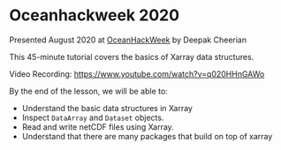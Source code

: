 # Oceanhackweek 2020

Presented August 2020 at [OceanHackWeek](https://oceanhackweek.github.io) by Deepak Cheerian

This 45-minute tutorial covers the basics of Xarray data structures. 

Video Recording:
https://www.youtube.com/watch?v=q020HHnGAWo

By the end of the lesson, we will be able to:

- Understand the basic data structures in Xarray
- Inspect `DataArray` and `Dataset` objects.
- Read and write netCDF files using Xarray.
- Understand that there are many packages that build on top of xarray